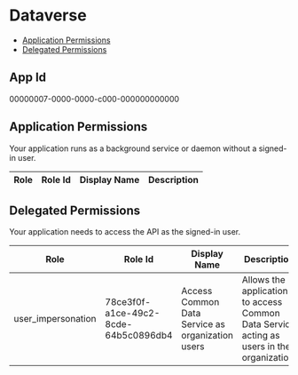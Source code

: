 # Dataverse
- [Application Permissions](#application-permissions)
- [Delegated Permissions](#delegated-permissions)

## App Id
00000007-0000-0000-c000-000000000000

## Application Permissions
Your application runs as a background service or daemon without a signed-in user.

| Role | Role Id | Display Name | Description |
|---|---|---|---|

## Delegated Permissions
Your application needs to access the API as the signed-in user. 

| Role | Role Id | Display Name | Description |
|---|---|---|---|
| user_impersonation | 78ce3f0f-a1ce-49c2-8cde-64b5c0896db4 | Access Common Data Service as organization users | Allows the application to access Common Data Service acting as users in the organization. |

